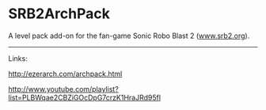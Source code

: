 SRB2ArchPack
============

A level pack add-on for the fan-game Sonic Robo Blast 2 (www.srb2.org).

------------

Links:

http://ezerarch.com/archpack.html

http://www.youtube.com/playlist?list=PLBWqae2CBZiGOcDpG7crzK1HraJRd95fl
